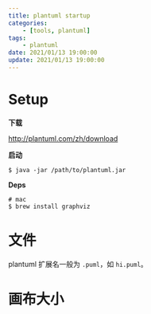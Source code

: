 ```yaml
---
title: plantuml startup
categories: 
	- [tools, plantuml]
tags:
	- plantuml
date: 2021/01/13 19:00:00
update: 2021/01/13 19:00:00
---
```


# Setup

**下载**

http://plantuml.com/zh/download

**启动**

```shell
$ java -jar /path/to/plantuml.jar
```

**Deps**

```shell
# mac
$ brew install graphviz
```

# 文件

plantuml 扩展名一般为 `.puml`，如 `hi.puml`。

# 画布大小

